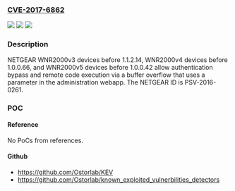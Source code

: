 ### [CVE-2017-6862](https://cve.mitre.org/cgi-bin/cvename.cgi?name=CVE-2017-6862)
![](https://img.shields.io/static/v1?label=Product&message=NETGEAR%20All%20versions%20prior%20to%20WNR2000v3%201.1.2.14%2C%20WNR2000v4%201.0.0.66%2C%20WNR2000v5%201.0.0.42&color=blue)
![](https://img.shields.io/static/v1?label=Version&message=n%2Fa&color=blue)
![](https://img.shields.io/static/v1?label=Vulnerability&message=Unauthenticated%20Remote%20Code%20Execution&color=brighgreen)

### Description

NETGEAR WNR2000v3 devices before 1.1.2.14, WNR2000v4 devices before 1.0.0.66, and WNR2000v5 devices before 1.0.0.42 allow authentication bypass and remote code execution via a buffer overflow that uses a parameter in the administration webapp. The NETGEAR ID is PSV-2016-0261.

### POC

#### Reference
No PoCs from references.

#### Github
- https://github.com/Ostorlab/KEV
- https://github.com/Ostorlab/known_exploited_vulnerbilities_detectors

